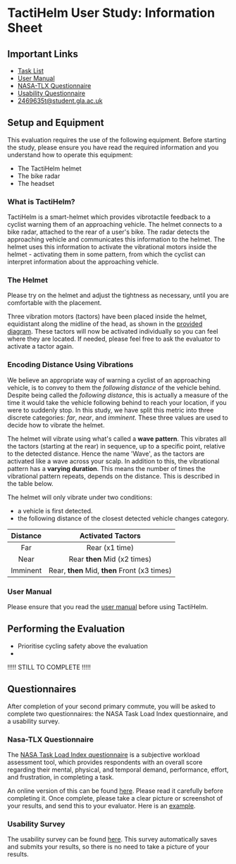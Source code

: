 # TactiHelm User Study: Information Sheet

## Important Links

- [Task List](./task-list.md)
- [User Manual](../user-guide/user-manual.md)
- [NASA-TLX Questionnaire](https://www.keithv.com/software/nasatlx/nasatlx.html)
- [Usability Questionnaire](https://forms.office.com/e/fHHZbRSN7M)
- [2469635t@student.gla.ac.uk](mailto:2469635t@student.gla.ac.uk)

## Setup and Equipment

This evaluation requires the use of the following equipment. Before starting the study, please ensure you have read the required information and you understand how to operate this equipment:

- The TactiHelm helmet
- The bike radar
- The headset

### What is TactiHelm?

TactiHelm is a smart-helmet which provides vibrotactile feedback to a cyclist warning them of an approaching vehicle. The helmet connects to a bike radar, attached to the rear of a user's bike. The radar detects the approaching vehicle and communicates this information to the helmet. The helmet uses this information to activate the vibrational motors inside the helmet - activating them in some pattern, from which the cyclist can interpret information about the approaching vehicle.

### The Helmet

Please try on the helmet and adjust the tightness as necessary, until you are comfortable with the placement.

Three vibration motors (tactors) have been placed inside the helmet, equidistant along the midline of the head, as shown in the [provided diagram](../design/head-regions.pdf). These tactors will now be activated individually so you can feel where they are located. If needed, please feel free to ask the evaluator to activate a tactor again.

### Encoding Distance Using Vibrations

We believe an appropriate way of warning a cyclist of an approaching vehicle, is to convey to them the *following distance* of the vehicle behind. Despite being called the *following distance*, this is actually a measure of the time it would take the vehicle following behind to reach your location, if you were to suddenly stop. In this study, we have split this metric into three discrete categories: *far*, *near*, and *imminent*. These three values are used to decide how to vibrate the helmet.

The helmet will vibrate using what's called a **wave pattern**. This vibrates all the tactors (starting at the rear) in sequence, up to a specific point, relative to the detected distance. Hence the name 'Wave', as the tactors are activated like a wave across your scalp. In addition to this, the vibrational pattern has a **varying duration**. This means the number of times the vibrational pattern repeats, depends on the distance. This is described in the table below.

The helmet will only vibrate under two conditions:

- a vehicle is first detected.
- the following distance of the closest detected vehicle changes category.

| Distance |   Activated Tactors  |
|:--------:|:--------------------:|
|    Far   |         Rear (x1 time)        |
|   Near   |    Rear **then** Mid (x2 times)  |
| Imminent | Rear, **then** Mid, **then** Front (x3 times) |

### User Manual

Please ensure that you read the [user manual](../user-manual.md) before using TactiHelm.

## Performing the Evaluation

- Prioritise cycling safety above the evaluation
- 

!!!!!
STILL TO COMPLETE
!!!!!

## Questionnaires

After completion of your second primary commute, you will be asked to complete two questionnaires: the NASA Task Load Index questionnaire, and a usability survey.

### Nasa-TLX Questionnaire

The [NASA Task Load Index questionnaire](https://humansystems.arc.nasa.gov/groups/tlx/) is a subjective workload assessment tool, which provides respondents with an overall score regarding their mental, physical, and temporal demand, performance, effort, and frustration, in completing a task.

An online version of this can be found [here](https://www.keithv.com/software/nasatlx/nasatlx.html). Please read it carefully before completing it. Once complete, please take a clear picture or screenshot of your results, and send this to your evaluator. Here is an [example](./nasa-example.png).

### Usability Survey

The usability survey can be found [here](https://forms.office.com/e/fHHZbRSN7M). This survey automatically saves and submits your results, so there is no need to take a picture of your results.
